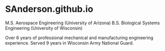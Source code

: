 # SAnderson.github.io
M.S. Aerospace Engineering (University of Arizona)
B.S. Biological Systems Engineering (University of Wisconsin)

Over 6 years of professional mechanical and manufacturing engineering experience.
Served 9 years in Wisconsin Army National Guard.
